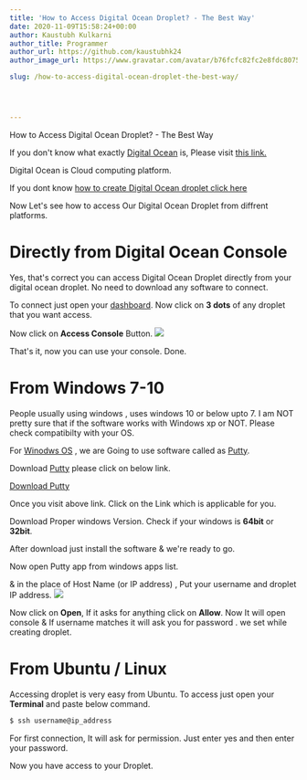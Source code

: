 ```yaml
---
title: 'How to Access Digital Ocean Droplet? - The Best Way'
date: 2020-11-09T15:58:24+00:00
author: Kaustubh Kulkarni
author_title: Programmer
author_url: https://github.com/kaustubhk24
author_image_url: https://www.gravatar.com/avatar/b76fcfc82fc2e8fdc8075636f1735f61?s=200

slug: /how-to-access-digital-ocean-droplet-the-best-way/




---
```

 

How to Access Digital Ocean Droplet? - The Best Way

If you don't know what exactly [Digital Ocean](https://m.do.co/c/253fdc8807b5) is, Please visit [this link.](https://m.do.co/c/253fdc8807b5)

Digital Ocean is Cloud computing platform.

If you dont know [how to create Digital Ocean droplet click here](https://www.kaustubh.codes/how-to-install-lamp-stack-on-digitalocean-ubuntu-20-04/#Creating_Droplet)

Now Let's see how to access Our Digital Ocean Droplet from diffrent platforms.



# Directly from Digital Ocean Console

Yes, that's correct you can access Digital Ocean Droplet directly from your digital ocean droplet. No need to download any software to connect.

To connect just open your [dashboard](https://m.do.co/c/253fdc8807b5). Now click on **3 dots** of any droplet that you want access.

Now click on **Access Console** Button.
![](https://www.kaustubh.codes/imgs/wp-content/uploads/2020/11/Untitled-1024x429.png) 

That's it, now you can use your console. Done.

# From Windows 7-10

People usually using windows , uses windows 10 or below upto 7. I am NOT pretty sure that if the software works with Windows xp or NOT. Please check compatibilty with your OS.

For [Winodws OS](https://en.wikipedia.org/wiki/Microsoft_Windows) , we are Going to use software called as [Putty](https://www.putty.org/).

Download [Putty](https://www.putty.org/) please click on below link.



[Download Putty](https://www.chiark.greenend.org.uk/~sgtatham/putty/latest.html)



Once you visit above link. Click on the Link which is applicable for you. 

Download Proper windows Version. Check if your windows is **64bit** or **32bit**.

After download just install the software & we're ready to go.

Now open Putty app from windows apps list.

& in the place of Host Name (or IP address) , Put your username and droplet IP address.
![](https://www.kaustubh.codes/imgs/wp-content/uploads/2020/11/image.png) 

Now click on **Open**, If it asks for anything click on **Allow**. Now It will open console & If username matches it will ask you for password . we set while creating droplet.

# From Ubuntu / Linux

Accessing droplet is very easy from Ubuntu. To access just open your **Terminal** and paste below command.

```vb title="file.vb"
$ ssh username@ip_address
```

For first connection, It will ask for permission. Just enter yes and then enter your password.

Now you have access to your Droplet.